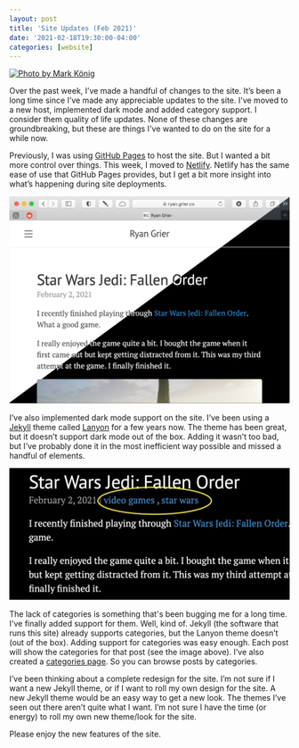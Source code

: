 ```yaml
---
layout: post
title: 'Site Updates (Feb 2021)'
date: '2021-02-18T19:30:00-04:00'
categories: [website]
---
```


[![Photo by Mark König](https://images.unsplash.com/photo-1593505681742-8cbb6f44de25?ixid=MXwxMjA3fDB8MHxwaG90by1wYWdlfHx8fGVufDB8fHw%3D&ixlib=rb-1.2.1&auto=format&fit=crop&w=2378&q=80)](https://unsplash.com/photos/Uu5fnOkFAdA)

Over the past week, I’ve made a handful of changes to the site. It’s been a long time since I’ve made any appreciable updates to the site. I've moved to a new host, implemented dark mode and added category support. I consider them quality of life updates.  None of these changes are groundbreaking, but these are things I've wanted to do on the site for a while now. 

Previously, I was using [GitHub Pages](https://pages.github.com) to host the site. But I wanted a bit more control over things. This week, I moved to [Netlify](https://www.netlify.com). Netlify has the same ease of use that GitHub Pages provides, but I get a bit more insight into what’s happening during site deployments. 

![Dark mode support!](/public/images/2021-site-updates-feb-2021/Site-Dark-Mode.png)  
  
I’ve also implemented dark mode support on the site. I’ve been using a [Jekyll](https://jekyllrb.com) theme called [Lanyon](https://lanyon.getpoole.com) for a few years now. The theme has been great, but it doesn’t support dark mode out of the box. Adding it wasn’t too bad, but I’ve probably done it in the most inefficient way possible and missed a handful of elements. 

![Category support!](/public/images/2021-site-updates-feb-2021/categories.png)  

The lack of categories is something that's been bugging me for a long time. I've finally added support for them. Well, kind of. Jekyll (the software that runs this site) already supports categories, but the Lanyon theme doesn’t (out of the box). Adding support for categories was easy enough. Each post will show the categories for that post (see the image above). I’ve also created a [categories page](/categories). So you can browse posts by categories. 

I’ve been thinking about a complete redesign for the site. I’m not sure if I want a new Jekyll theme, or if I want to roll my own design for the site. A new Jekyll theme would be an easy way to get a new look. The themes I’ve seen out there aren’t quite what I want. I’m not sure I have the time (or energy) to roll my own new theme/look for the site. 

Please enjoy the new features of the site. 
